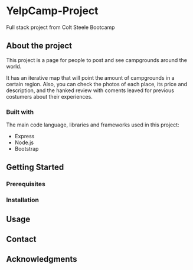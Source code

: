# YelpCamp-Project
Full stack project from Colt Steele Bootcamp

## About the project
  This project is a page for people to post and see campgrounds around the world. 
  
  It has an iterative map that will point the amount of campgrounds in a certain region. 
  Also, you can check the photos of each place, its price and description, and the hanked review with coments leaved for previous costumers about their experiences.
    
### Built with
  The main code language, libraries and frameworks used in this project:
  * Express
  * Node.js
  * Bootstrap


## Getting Started

### Prerequisites

### Installation

## Usage

## Contact

## Acknowledgments
